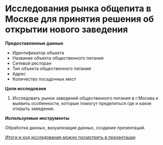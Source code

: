 # Исследования рынка общепита в Москве для принятия решения об открытии нового заведения

**Предоставленные данные**

- Идентификатор объекта
- Название объекта общественного питания
- Сетевой ресторан
- Тип объекта общественного питания
- Адрес
- Количество посадочных мест

**Цели исследовани**

1. Исследовать рынок заведений общественного питания в г.Москва и выявить особенности, которые помогут пределиться где и какое открыть заведение.

**Используемые инструменты**

Обработка данных, визуализация данных, создание презентаций.

[Итоги и ход исследования можно посмотреть в презентации](https://drive.google.com/file/d/1qhyIpSItszDISJ-hoCczGaKoNGOoo3nA/view?usp=sharing)
